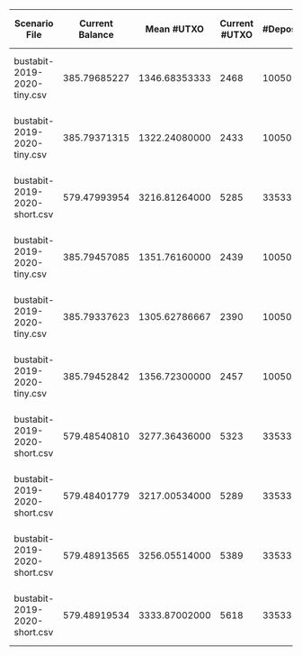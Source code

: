 | Scenario File | Current Balance | Mean #UTXO | Current #UTXO | #Deposits | #Inputs Spent | #Withdraws | #Uneconomical outputs spent | #Change Created | #Changeless | Min Change Value | Max Change Value | Mean Change Value | Std. Dev. of Change Value | Total Fees | Mean Fees per Withdraw | Cost to Empty | Total Cost | Min Input Size | Max Input Size | Mean Input Size | Std. Dev. of Input Size | Usage |
|---|---|---|---|---|---|---|---|---|---|---|---|---|---|---|---|---|---|---|---|---|---|---|
| bustabit-2019-2020-tiny.csv | 385.79685227 | 1346.68353333 | 2468 | 10050 | 10688 | 4950 | 0 | 3105 | bnb: **1845** ; Total: **1845** | 0.00005902 | 9.99967669 | 0.225062194280 | 0.421325830355 | 0.43816460 | 0.0000885181010101 | -0.00167824000 | 0.43648636000 | 1 | 81 | 2.15919191919 | 2.33385291345 | blackjack: **527** ; srd: **2578** ; bnb: **1845** |
| bustabit-2019-2020-tiny.csv | 385.79371315 | 1322.24080000 | 2433 | 10050 | 10714 | 4950 | 0 | 3096 | bnb: **1854** ; Total: **1854** | 0.00003843 | 9.99928012 | 0.216566749067 | 0.497957482130 | 0.44130372 | 0.0000891522666667 | -0.00165444000 | 0.43964928000 | 1 | 61 | 2.16444444444 | 2.21943063472 | blackjack: **517** ; srd: **2579** ; bnb: **1854** |
| bustabit-2019-2020-short.csv | 579.47993954 | 3216.81264000 | 5285 | 33533 | 36674 | 16467 | 0 | 8425 | bnb: **8041** ; srd: **1** ; Total: **8042** | 0.00010733 | 17.83947553 | 0.1901739532 | 0.518802403738 | 1.44821028 | 0.0000879462124248 | -0.00359380000 | 1.44461648000 | 1 | 200 | 2.22712090848 | 3.43615368987 | blackjack: **1439** ; srd: **6987** ; bnb: **8041** |
| bustabit-2019-2020-tiny.csv | 385.79457085 | 1351.76160000 | 2439 | 10050 | 10710 | 4950 | 0 | 3098 | bnb: **1852** ; Total: **1852** | 0.00016347 | 9.95832449 | 0.317060799684 | 0.761100963783 | 0.44044602 | 0.0000889789939394 | -0.00165852000 | 0.43878750000 | 1 | 72 | 2.16363636364 | 2.41808429380 | blackjack: **515** ; srd: **2583** ; bnb: **1852** |
| bustabit-2019-2020-tiny.csv | 385.79337623 | 1305.62786667 | 2390 | 10050 | 10718 | 4950 | 0 | 3057 | bnb: **1893** ; Total: **1893** | 0.00036353 | 9.66683592 | 0.227345514491 | 0.471531079999 | 0.44164064 | 0.0000892203313131 | -0.00162520000 | 0.44001544000 | 1 | 58 | 2.16525252525 | 2.27262978007 | blackjack: **504** ; srd: **2553** ; bnb: **1893** |
| bustabit-2019-2020-tiny.csv | 385.79452842 | 1356.72300000 | 2457 | 10050 | 10686 | 4950 | 0 | 3092 | bnb: **1858** ; Total: **1858** | 0.00037406 | 9.18848150 | 0.227997557584 | 0.452798921400 | 0.44048845 | 0.0000889875656566 | -0.00167076000 | 0.43881769000 | 1 | 85 | 2.15878787879 | 2.35310797463 | blackjack: **499** ; srd: **2593** ; bnb: **1858** |
| bustabit-2019-2020-short.csv | 579.48540810 | 3277.36436000 | 5323 | 33533 | 36675 | 16467 | 0 | 8464 | srd: **1** ; bnb: **8002** ; Total: **8003** | 0.00015902 | 11.97821206 | 0.189889524114 | 0.467343372532 | 1.44274172 | 0.0000876141203619 | -0.00361964000 | 1.43912208000 | 1 | 200 | 2.22718163600 | 3.51417038685 | blackjack: **1510** ; srd: **6955** ; bnb: **8002** |
| bustabit-2019-2020-short.csv | 579.48401779 | 3217.00534000 | 5289 | 33533 | 36763 | 16467 | 0 | 8518 | bnb: **7949** ; Total: **7949** | 0.00023440 | 9.74982323 | 0.180487191208 | 0.415207349153 | 1.44413203 | 0.0000876985504342 | -0.00359652000 | 1.44053551000 | 1 | 200 | 2.23252565738 | 3.41859451952 | blackjack: **1484** ; srd: **7034** ; bnb: **7949** |
| bustabit-2019-2020-short.csv | 579.48913565 | 3256.05514000 | 5389 | 33533 | 36602 | 16467 | 0 | 8457 | bnb: **8010** ; Total: **8010** | 0.00002435 | 17.80463787 | 0.225929711447 | 0.625177472055 | 1.43901417 | 0.0000873877555110 | -0.00366452000 | 1.43534965000 | 1 | 194 | 2.22274852736 | 3.38139031489 | blackjack: **1458** ; srd: **6999** ; bnb: **8010** |
| bustabit-2019-2020-short.csv | 579.48919534 | 3333.87002000 | 5618 | 33533 | 36282 | 16467 | 0 | 8366 | bnb: **8101** ; Total: **8101** | 0.00004056 | 8.97635454 | 0.175566438588 | 0.391724641893 | 1.43895448 | 0.0000873841306856 | -0.00382024000 | 1.43513424000 | 1 | 106 | 2.20331572235 | 3.02888337796 | blackjack: **1446** ; srd: **6920** ; bnb: **8101** |
